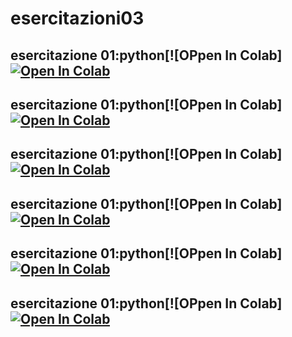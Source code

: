 # esercitazioni03

## esercitazione 01:python[![OPpen In Colab][![Open In Colab](https://colab.research.google.com/assets/colab-badge.svg)](https://colab.research.google.com/drive/15L0FXmONxdgzy2oWyrj0CYTuQwq3M4w9)

## esercitazione 01:python[![OPpen In Colab][![Open In Colab](https://colab.research.google.com/assets/colab-badge.svg)](https://colab.research.google.com/drive/15L0FXmONxdgzy2oWyrj0CYTuQwq3M4w9)

## esercitazione 01:python[![OPpen In Colab][![Open In Colab](https://colab.research.google.com/assets/colab-badge.svg)](https://colab.research.google.com/drive/15L0FXmONxdgzy2oWyrj0CYTuQwq3M4w9)

## esercitazione 01:python[![OPpen In Colab][![Open In Colab](https://colab.research.google.com/assets/colab-badge.svg)](https://colab.research.google.com/drive/15L0FXmONxdgzy2oWyrj0CYTuQwq3M4w9)

## esercitazione 01:python[![OPpen In Colab][![Open In Colab](https://colab.research.google.com/assets/colab-badge.svg)](https://colab.research.google.com/drive/15L0FXmONxdgzy2oWyrj0CYTuQwq3M4w9)

## esercitazione 01:python[![OPpen In Colab][![Open In Colab](https://colab.research.google.com/assets/colab-badge.svg)](https://colab.research.google.com/drive/15L0FXmONxdgzy2oWyrj0CYTuQwq3M4w9)
